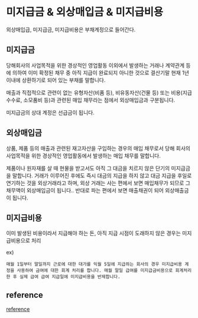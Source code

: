 # 미지급금 & 외상매입금 & 미지급비용

외상매입급, 미지급금, 미지급비용은 부채계정으로 들어간다.

## 미지급금

당해회사의 사업목적을 위한 경상적인 영업활동 이외에서 발생하는 거래나 계약관계 등에 의하여 이미 확정된 채무 중 아직 지급이 완료되지 아니한 것으로 결산기말 현재 1년 이내에 상환하기로 되어 있는 부채를 말합니다.

매출과 직접적으로 관련이 없는 유형자산(비품 등), 비유동자산(건물 등) 또는 비용(지급수수료, 소모품비 등)과 관련된 매입 채무라는 점에서 외상매입금과 구분됩니다.

미지급금의 상대 계정은 선급금이 됩니다.

## 외상매입금

상품, 제품 등의 매출과 관련된 재고자산을 구입하는 경우의 매입 채무로서 당해 회사의 사업목적을 위한 경상적인 영업활동에서 발생하는 매입 채무를 말합니다.


제품이나 원자재를 살 때 현물을 받고서도 아직 그 대금을 치르지 않은 단기의 미지급금을 말합니다. 거래가 이루어진 후에도 즉시 대금의 지급을 하지 않고 대금 지급을 후일로 연기하는 것을 외상거래라고 하며, 외상 거래는 사는 편에서 보면 매입채무가 되므로 그 채무액이 외상매입금이 됩니다.. 반대로 파는 편에서 보면 매출채권이 되어 외상매출금이 됩니다.

## 미지급비용

이미 발생된 비용이라서 지급해야 하는 돈, 아직 지급 시점이 도래하지 않은 경우는 미지급비용으로 처리


ex)
  
    매월 1일부터 말일까지 근로에 대한 대가를 익월 5일에 지급하는 회사의 경우 미지급비용 계정을 사용하여 금여에 대한 회계 처리를 합니다. 매월 말일 급여를 미지급금비용으로 회계처리한 후 실제 급여 급여 지급일에 미지급비용을 반제합니다.



## reference
[reference](https://www.sepoasoft.co.kr/?p=7129&https://www.sepoasoft.co.kr/?page_id=49&gclid=EAIaIQobChMIrcjZk_Xi_wIVq9hMAh0_MAI_EAAYASAAEgJ-QfD_BwE)
